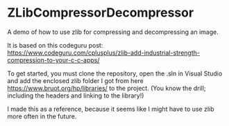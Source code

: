 # ZLibCompressorDecompressor
A demo of how to use zlib for compressing and decompressing an image.

It is based on this codeguru post: https://www.codeguru.com/cplusplus/zlib-add-industrial-strength-compression-to-your-c-c-apps/

To get started, you must clone the repository, open the .sln in Visual Studio and add the enclosed zlib folder I got from here https://www.bruot.org/hp/libraries/ to the project.
(You know the drill; including the headers and linking to the library!)

I made this as a reference, because it seems like I might have to use zlib more often in the future.
